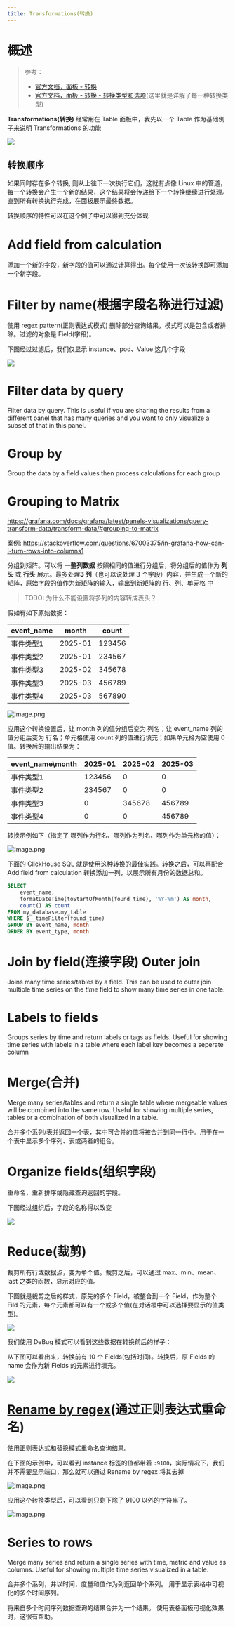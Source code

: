 ```yaml
---
title: Transformations(转换)
---
```


# 概述

> 参考：
>
> - [官方文档，面板 - 转换](https://grafana.com/docs/grafana/latest/panels/transformations/)
> - [官方文档，面板 - 转换 - 转换类型和选项](https://grafana.com/docs/grafana/latest/panels/transformations/types-options/)(这里就是详解了每一种转换类型)

**Transformations(转换)** 经常用在 Table 面板中，我先以一个 Table 作为基础例子来说明 Transformations 的功能

![](https://notes-learning.oss-cn-beijing.aliyuncs.com/gxof32/1616067878482-d907b3a2-1f60-4894-bc9c-75cc6ba232eb.png)

## 转换顺序

如果同时存在多个转换, 则从上往下一次执行它们，这就有点像 Linux 中的管道，每一个转换会产生一个新的结果，这个结果将会传递给下一个转换继续进行处理。直到所有转换执行完成，在面板展示最终数据。

转换顺序的特性可以在这个例子中可以得到充分体现

# Add field from calculation

添加一个新的字段，新字段的值可以通过计算得出。每个使用一次该转换即可添加一个新字段。

# Filter by name(根据字段名称进行过滤)

使用 regex pattern(正则表达式模式) 删除部分查询结果，模式可以是包含或者排除。过滤的对象是 Field(字段)。

下图经过过滤后，我们仅显示 instance、pod、Value 这几个字段

![](https://notes-learning.oss-cn-beijing.aliyuncs.com/gxof32/1616067878535-d9af4670-b2e2-4973-9b34-63ea43dafacb.png)

# Filter data by query

Filter data by query. This is useful if you are sharing the results from a different panel that has many queries and you want to only visualize a subset of that in this panel.

# Group by

Group the data by a field values then process calculations for each group

# Grouping to Matrix

https://grafana.com/docs/grafana/latest/panels-visualizations/query-transform-data/transform-data/#grouping-to-matrix

案例: https://stackoverflow.com/questions/67003375/in-grafana-how-can-i-turn-rows-into-columns1

分组到矩阵。可以将 **一整列数据** 按照相同的值进行分组后，将分组后的值作为 **列头** 或 **行头** 展示。最多处理**3 列**（也可以说处理 3 个字段）内容，并生成一个新的矩阵，原始字段的值作为新矩阵的输入，输出到新矩阵的 行、列、单元格 中

> TODO: 为什么不能设置将多列的内容转成表头？

假如有如下原始数据：

| event_name | month   | count  |
| ---------- | ------- | ------ |
| 事件类型1      | 2025-01 | 123456 |
| 事件类型2      | 2025-01 | 234567 |
| 事件类型3      | 2025-02 | 345678 |
| 事件类型3      | 2025-03 | 456789 |
| 事件类型4      | 2025-03 | 567890 |

![image.png](https://notes-learning.oss-cn-beijing.aliyuncs.com/grafana/20250509131357940.png)

应用这个转换设置后，让 month 列的值分组后变为 列名；让 event_name 列的值分组后变为 行名；单元格使用 count 列的值进行填充；如果单元格为空使用 0 值。转换后的输出结果为：

| event_name\month | 2025-01 | 2025-02 | 2025-03 |
| ---------------- | ------- | ------- | ------- |
| 事件类型1            | 123456  | 0       | 0       |
| 事件类型2            | 234567  | 0       | 0       |
| 事件类型3            | 0       | 345678  | 456789  |
| 事件类型4            | 0       | 0       | 456789  |

转换示例如下（指定了 哪列作为行名、哪列作为列名、哪列作为单元格的值）：

![image.png](https://notes-learning.oss-cn-beijing.aliyuncs.com/grafana/20250509144511434.png)

下面的 ClickHouse SQL 就是使用这种转换的最佳实践。转换之后，可以再配合 Add field from calculation 转换添加一列，以展示所有月份的数据总和。

```sql
SELECT
    event_name,
    formatDateTime(toStartOfMonth(found_time), '%Y-%m') AS month,
    count() AS count
FROM my_database.my_table
WHERE $__timeFilter(found_time)
GROUP BY event_name, month
ORDER BY event_type, month
```

# Join by field(连接字段) Outer join

Joins many time series/tables by a field. This can be used to outer join multiple time series on the _time_ field to show many time series in one table.

# Labels to fields

Groups series by time and return labels or tags as fields. Useful for showing time series with labels in a table where each label key becomes a seperate column

# Merge(合并)

Merge many series/tables and return a single table where mergeable values will be combined into the same row. Useful for showing multiple series, tables or a combination of both visualized in a table.

合并多个系列/表并返回一个表，其中可合并的值将被合并到同一行中。用于在一个表中显示多个序列、表或两者的组合。

# Organize fields(组织字段)

重命名，重新排序或隐藏查询返回的字段。

下图经过组织后，字段的名称得以改变

![](https://notes-learning.oss-cn-beijing.aliyuncs.com/gxof32/1616067878497-a4cf0af9-8b5b-4b90-b2a4-d2510cac5503.png)

# Reduce(裁剪)

裁剪所有行或数据点，变为单个值。裁剪之后，可以通过 max、min、mean、last 之类的函数，显示对应的值。

下图就是裁剪之后的样式，原先的多个 Field，被整合到一个 Field，作为整个 Fild 的元素，每个元素都可以有一个或多个值(在对话框中可以选择要显示的值类型)。

![](https://notes-learning.oss-cn-beijing.aliyuncs.com/gxof32/1616067878475-55c70061-ae9d-4057-ad1e-62c82249897b.png)

我们使用 DeBug 模式可以看到这些数据在转换前后的样子：

从下图可以看出来，转换前有 10 个 Fields(包括时间)。转换后，原 Fields 的 name 会作为新 Fields 的元素进行填充。

![](https://notes-learning.oss-cn-beijing.aliyuncs.com/gxof32/1616067878506-6be06d38-2181-4238-bba5-d17711a6525b.png)

# [Rename by regex](https://grafana.com/docs/grafana/latest/panels/transformations/types-options/#rename-by-regex)(通过正则表达式重命名)

使用正则表达式和替换模式重命名查询结果。

在下面的示例中，可以看到 instance 标签的值都带着 `:9100`，实际情况下，我们并不需要显示端口，那么就可以通过 Rename by regex 将其去掉

![image.png](https://notes-learning.oss-cn-beijing.aliyuncs.com/gxof32/1636270563979-9e684764-6cd5-435c-93c9-be126a8593f1.png)

应用这个转换类型后，可以看到只剩下除了 9100 以外的字符串了。

![image.png](https://notes-learning.oss-cn-beijing.aliyuncs.com/gxof32/1636270580325-7250a179-2386-4cf9-8918-d372612715d4.png)

# Series to rows

Merge many series and return a single series with time, metric and value as columns. Useful for showing multiple time series visualized in a table.

合并多个系列，并以时间，度量和值作为列返回单个系列。 用于显示表格中可视化的多个时间序列。

将来自多个时间序列数据查询的结果合并为一个结果。 使用表格面板可视化效果时，这很有帮助。
